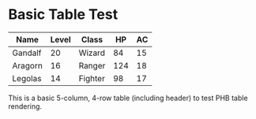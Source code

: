 # Basic Table Test

| Name | Level | Class | HP | AC |
|------|-------|-------|----|----|
| Gandalf | 20 | Wizard | 84 | 15 |
| Aragorn | 16 | Ranger | 124 | 18 |
| Legolas | 14 | Fighter | 98 | 17 |

This is a basic 5-column, 4-row table (including header) to test PHB table rendering.
